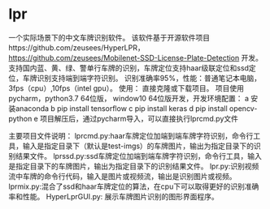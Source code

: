 # lpr
一个实际场景下的中文车牌识别软件。
该软件基于开源软件项目https://github.com/zeusees/HyperLPR，https://github.com/zeusees/Mobilenet-SSD-License-Plate-Detection 开发。
支持国内蓝、黄、绿、警单行车牌的识别，车牌定位支持haar级联定位和ssd定位，车牌识别支持端到端字符识别。
识别准确率95%，性能：普通笔记本电脑，3fps（cpu）,10fps（intel gpu）。
使用：
  直接克隆或下载项目。
  项目使用pycharm，python3.7 64位版， window10 64位版开发，开发环境配置：
   a 安装anaconda
   b pip install tensorflow
   c pip install keras
   d pip install opencv-python
   e 项目解压后，通过pycharm导入，可以直接执行lprcmd.py文件
   
   主要项目文件说明：
   lprcmd.py:haar车牌定位加端到端车牌字符识别，命令行工具，输入是指定目录下（默认是test-imgs）的车牌图片，输出为指定目录下的识别结果文件。
   lprssd.py:ssd车牌定位加端到端车牌字符识别，命令行工具，输入是指定目录下的车牌图片，输出为指定目录下的识别结果文件。
   lpr.py:识别视频流中车牌的命令行代码，输入是图片或视频流，输出是识别图片或视频。
   lprmix.py:混合了ssd和haar车牌定位的算法，在cpu下可以取得更好的识别准确率和性能。
   HyperLprGUI.py: 展示车牌图片识别的图形界面程序。
   
   
   
    



